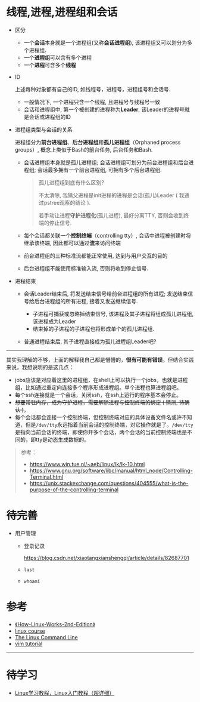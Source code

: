 # 线程,进程,进程组和会话

* 区分
  * 一个**会话**本身就是一个进程组(又称**会话进程组**), 该进程组又可以划分为多个进程组.
  * 一个**进程组**可以含有多个进程
  * 一个**进程**可含多个**线程**

* ID

  上述每种对象都有自己的ID, 如线程号，进程号，进程组号和会话号.

  * 一般情况下,  一个进程只含一个线程, 且进程号与线程号一致
  * 会话和进程组中, 第一个被创建的进程称为**Leader**, 该Leader的进程号就是会话或进程组的ID

* 进程组类型与会话的关系

  进程组分为**前台进程组**、**后台进程组**和**孤儿进程组**（Orphaned process groups）, 概念上类似于Bash的前台任务, 后台任务和Bash.

  * 会话进程组本身就是孤儿进程组; 会话进程组可划分为前台进程组和后台进程组; 会话最多拥有一个前台进程组, 可拥有多个后台进程组.
  
    > 孤儿进程组到底有什么区别? 
    >
    > 不太清除, 我猜父进程是init进程的进程是会话(孤儿)Leader ( 我通过pstree观察的结论 ). 
    >
    > 若手动让进程**守护进程化**(孤儿进程), 最好分离TTY, 否则会收到终端的停止信号.
  
  * 每个会话都关联一个**控制终端**（controlling tty）, 会话中进程被创建时将继承该终端, 因此都可以通过**流**来访问终端
  
  * 前台进程组的三种标准流都能正常使用, 达到与用户交互的目的
  
  * 后台进程组不能使用标准输入流, 否则将收到停止信号.
  
* 进程结束

  * 会话Leader结束后, 将发送结束信号给前台进程组的所有进程; 发送结束信号给后台进程组的所有进程, 接着又发送继续信号.
    * 子进程可捕获或忽略掉结束信号, 该进程及其子进程将组成孤儿进程组, 该进程成为Leader
    * 结束掉的子进程的子进程也将形成单个的孤儿进程组.

  * 普通进程结束后, 其子进程直接成为孤儿进程组Leader吧?

--------------------
其实我理解的不够，上面的解释我自己都是懵懵的，**很有可能有错误**。但结合实践来说，我想说明的是这几点：
* jobs应该是对应着这里的进程组，在shell上可以执行一个jobs，也就是进程组，比如通过重定向连接多个程序形成进程组。单个进程也算进程组吧。
* 每个ssh连接就是一个会话，关闭ssh，在ssh上运行的程序基本会停止。
* ~~想要常驻内存，成为守护进程，需要解除进程与控制终端的绑定 ( 猜测, 待确认 )~~。
* 每个会话都会连接一个控制终端，但控制终端对应的具体设备文件名或许不知道，但是`/dev/tty`永远指着当前会话的控制终端，对它操作就是了。`/dev/tty`是指向当前会话的终端，即使你开多个会话，两个会话的当前控制终端也是不同的，即tty是动态生成数据的。

>参考：
>
>* https://www.win.tue.nl/~aeb/linux/lk/lk-10.html
>* https://www.gnu.org/software/libc/manual/html_node/Controlling-Terminal.html
>* https://unix.stackexchange.com/questions/404555/what-is-the-purpose-of-the-controlling-terminal



# 待完善

* 用户管理

  * 登录记录

    https://blog.csdn.net/xiaotangxianshengqi/article/details/82687701

  * `last`

  * `whoami`

# 参考

* [《How-Linux-Works-2nd-Edition》](https://github.com/KnowNo/How-Linux-Works-2nd-Edition)
* [linux course](https://geek-university.com/linux/what-is-linux/)
* [The Linux Command Line](http://linuxcommand.org/index.php)
* [vim tutorial](https://www.tutorialspoint.com/vim/index.htm)

----------

# 待学习

* [Linux学习教程，Linux入门教程（超详细）](http://c.biancheng.net/linux_tutorial/)